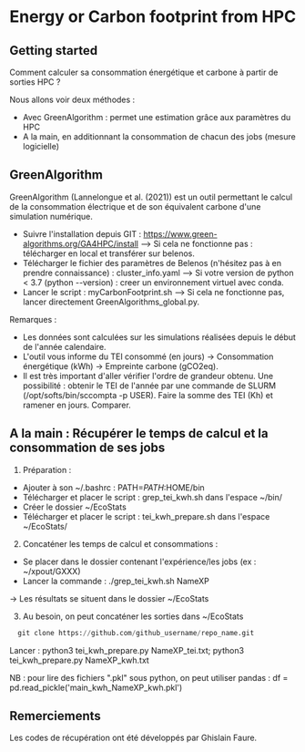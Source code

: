 # Energy or Carbon footprint from HPC



## Getting started

Comment calculer sa consommation énergétique et carbone à partir de sorties HPC ?

Nous allons voir deux méthodes :
- Avec GreenAlgorithm : permet une estimation grâce aux paramètres du HPC
- A la main, en additionnant la consommation de chacun des jobs (mesure logicielle)

## GreenAlgorithm

GreenAlgorithm (Lannelongue et al. (2021)) est un outil permettant le calcul de la consommation électrique et de son équivalent carbone d'une simulation numérique.

- Suivre l'installation depuis GIT : https://www.green-algorithms.org/GA4HPC/install
    --> Si cela ne fonctionne pas : télécharger en local et transférer sur belenos.
- Télécharger le fichier des paramètres de Belenos (n'hésitez pas à en prendre connaissance) : cluster_info.yaml
    --> Si votre version de python < 3.7 (python --version) : creer un environnement virtuel avec conda.
- Lancer le script : myCarbonFootprint.sh 
    --> Si cela ne fonctionne pas, lancer directement GreenAlgorithms_global.py.


Remarques :

- Les données sont calculées sur les simulations réalisées depuis le début de l'année calendaire.
- L'outil vous informe du TEI consommé (en jours) → Consommation énergétique (kWh) → Empreinte carbone (gCO2eq).
- Il est très important d'aller vérifier l'ordre de grandeur obtenu. Une possibilité :  obtenir le TEI de l'année par une commande de SLURM (/opt/softs/bin/sccompta -p USER). Faire la somme des TEI (Kh) et ramener en jours. Comparer.


## A la main : Récupérer le temps de calcul et la consommation de ses jobs

1) Préparation :

- Ajouter à son ~/.bashrc : PATH=$PATH:$HOME/bin
- Télécharger et placer le script : grep_tei_kwh.sh dans l'espace ~/bin/
- Créer le dossier ~/EcoStats
- Télécharger et placer le script : tei_kwh_prepare.sh dans l'espace ~/EcoStats/


2) Concaténer les temps de calcul et consommations :

- Se placer dans le dossier contenant l'expérience/les jobs (ex : ~/xpout/GXXX)
- Lancer la commande : ./grep_tei_kwh.sh NameXP

→ Les résultats se situent dans le dossier ~/EcoStats


3) Au besoin, on peut concaténer les sorties dans ~/EcoStats
 ```py
   git clone https://github.com/github_username/repo_name.git
   ```
Lancer : python3 tei_kwh_prepare.py NameXP_tei.txt; python3 tei_kwh_prepare.py NameXP_kwh.txt

NB : pour lire des fichiers ".pkl" sous python, on peut utiliser pandas : df = pd.read_pickle('main_kwh_NameXP_kwh.pkl')

## Remerciements
Les codes de récupération ont été développés par Ghislain Faure.
